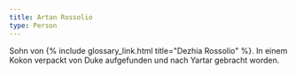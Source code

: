 ```yaml
---
title: Artan Rossolio
type: Person
---
```


Sohn von {% include glossary_link.html title="Dezhia Rossolio" %}. In einem Kokon verpackt von Duke
aufgefunden und nach Yartar gebracht worden.
